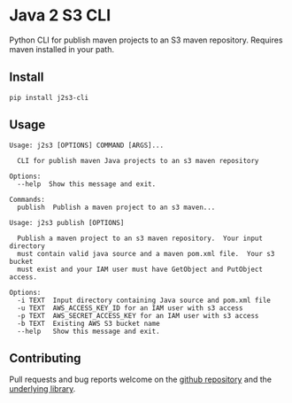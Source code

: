 # Java 2 S3 CLI
Python CLI for publish maven projects to an S3 maven repository. Requires maven installed in your path.

## Install
`pip install j2s3-cli`

## Usage
```
Usage: j2s3 [OPTIONS] COMMAND [ARGS]...

  CLI for publish maven Java projects to an s3 maven repository

Options:
  --help  Show this message and exit.

Commands:
  publish  Publish a maven project to an s3 maven...
```

```
Usage: j2s3 publish [OPTIONS]

  Publish a maven project to an s3 maven repository.  Your input directory
  must contain valid java source and a maven pom.xml file.  Your s3 bucket
  must exist and your IAM user must have GetObject and PutObject access.

Options:
  -i TEXT  Input directory containing Java source and pom.xml file
  -u TEXT  AWS_ACCESS_KEY_ID for an IAM user with s3 access
  -p TEXT  AWS_SECRET_ACCESS_KEY for an IAM user with s3 access
  -b TEXT  Existing AWS S3 bucket name
  --help   Show this message and exit.
```

## Contributing

Pull requests and bug reports welcome on the [github repository](https://github.com/jackmahoney/j2s3-cli) and the [underlying library](https://pypi.org/project/j2s3/). 
